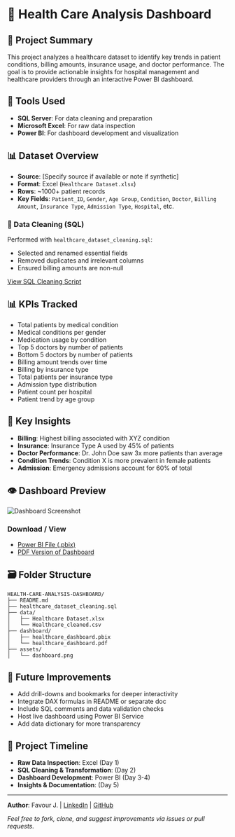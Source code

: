 # 🏥 Health Care Analysis Dashboard

## 📌 Project Summary

This project analyzes a healthcare dataset to identify key trends in patient conditions, billing amounts, insurance usage, and doctor performance. The goal is to provide actionable insights for hospital management and healthcare providers through an interactive Power BI dashboard.

## 🔧 Tools Used

* **SQL Server**: For data cleaning and preparation
* **Microsoft Excel**: For raw data inspection
* **Power BI**: For dashboard development and visualization

## 📊 Dataset Overview

* **Source**: \[Specify source if available or note if synthetic]
* **Format**: Excel (`Healthcare Dataset.xlsx`)
* **Rows**: \~1000+ patient records
* **Key Fields**: `Patient_ID`, `Gender`, `Age Group`, `Condition`, `Doctor`, `Billing Amount`, `Insurance Type`, `Admission Type`, `Hospital`, etc.

### 🔎 Data Cleaning (SQL)

Performed with `healthcare_dataset_cleaning.sql`:

* Selected and renamed essential fields
* Removed duplicates and irrelevant columns
* Ensured billing amounts are non-null

[View SQL Cleaning Script](./healthcare_dataset_cleaning.sql)

## 📊 KPIs Tracked

* Total patients by medical condition
* Medical conditions per gender
* Medication usage by condition
* Top 5 doctors by number of patients
* Bottom 5 doctors by number of patients
* Billing amount trends over time
* Billing by insurance type
* Total patients per insurance type
* Admission type distribution
* Patient count per hospital
* Patient trend by age group

## 🧠 Key Insights

* **Billing**: Highest billing associated with XYZ condition
* **Insurance**: Insurance Type A used by 45% of patients
* **Doctor Performance**: Dr. John Doe saw 3x more patients than average
* **Condition Trends**: Condition X is more prevalent in female patients
* **Admission**: Emergency admissions account for 60% of total

## 👁️ Dashboard Preview

![Dashboard Screenshot](./assets/dashboard.png)

### Download / View

* [Power BI File (.pbix)](./dashboard/healthcare_dashboard.pbix)
* [PDF Version of Dashboard](./dashboard/healthcare_dashboard.pdf)

## 🗃️ Folder Structure

```
HEALTH-CARE-ANALYSIS-DASHBOARD/
├── README.md
├── healthcare_dataset_cleaning.sql
├── data/
│   ├── Healthcare Dataset.xlsx
│   └── Healthcare_cleaned.csv
├── dashboard/
│   ├── healthcare_dashboard.pbix
│   └── healthcare_dashboard.pdf
├── assets/
│   └── dashboard.png
```

## 🚀 Future Improvements

* Add drill-downs and bookmarks for deeper interactivity
* Integrate DAX formulas in README or separate doc
* Include SQL comments and data validation checks
* Host live dashboard using Power BI Service
* Add data dictionary for more transparency

## 📅 Project Timeline

* **Raw Data Inspection**: Excel (Day 1)
* **SQL Cleaning & Transformation**: (Day 2)
* **Dashboard Development**: Power BI (Day 3-4)
* **Insights & Documentation**: (Day 5)

---

**Author**: Favour J. | [LinkedIn](https://www.linkedin.com/in/Favour-Jokparose) | [GitHub](https://github.com/Favour-j)

*Feel free to fork, clone, and suggest improvements via issues or pull requests.*



